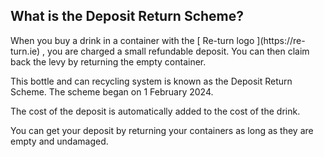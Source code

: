 ##  What is the Deposit Return Scheme?

When you buy a drink in a container with the [ Re-turn logo ](https://re-
turn.ie) , you are charged a small refundable deposit. You can then claim back
the levy by returning the empty container.

This bottle and can recycling system is known as the Deposit Return Scheme.
The scheme began on 1 February 2024.

The cost of the deposit is automatically added to the cost of the drink.

You can get your deposit by returning your containers as long as they are
empty and undamaged.
